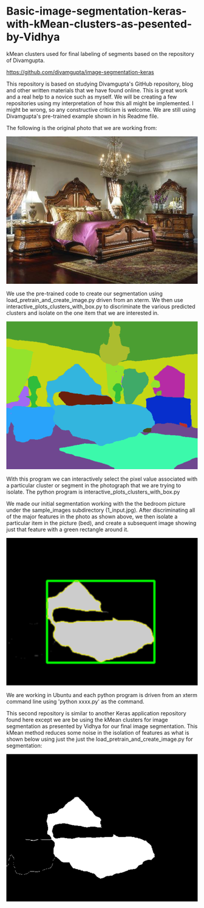 # Basic-image-segmentation-keras-with-kMean-clusters-as-pesented-by-Vidhya
kMean clusters used for final labeling of segments based on the repository of Divamgupta.

https://github.com/divamgupta/image-segmentation-keras

This repository is based on studying Divamgupta's GitHub repository, blog and other written materials that we have found online. This is great work and a real help to a novice such as myself. We will be creating a few repositories using my interpretation of how this all might be implemented. I might be wrong, so any constructive criticism is welcome. We are still using Divamgupta's pre-trained example shown in his Readme file. 

The following is the original photo that we are working from:

![Image](1_input.jpg)

We use the pre-trained code to create our segmentation using load_pretrain_and_create_image.py driven from an xterm. We then use interactive_plots_clusters_with_box.py to discriminate the various predicted clusters and isolate on the one item that we are interested in. 

![Image](cluster_pic.png)

With this program we can interactively select the pixel value associated with a particular cluster or segment in the photograph that we are trying to isolate. The python program is interactive_plots_clusters_with_box.py 

We made our initial segmentation working with the the bedroom picture under the sample_images subdirectory (1_input.jpg). After discriminating all of the major features in the photo as shown above, we then isolate a particular item in the picture (bed), and create a subsequent image showing just that feature with a green rectangle around it. 


![Image](bed_cluster_labels_box.png)

We are working in Ubuntu and each python program is driven from an xterm command line using 'python xxxx.py' as the command. 

This second repository is similar to another Keras application repository found here except we are be using the kMean clusters for image segmentation as presented by Vidhya for our final image segmentation. This kMean method reduces some noise in the isolation of features as what is shown below using just the just the load_pretrain_and_create_image.py for segmentation:

![Image](bed_nocluster_labels.png)




